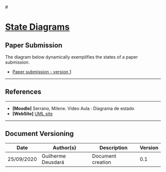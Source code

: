 #<span id="dc"></span>
# **<a href="#dc">State Diagrams</a>**

## Paper Submission

The diagram below dynamically exemplifies the states of a paper submission.

- [Paper submission - version 1](./images/NewPaperSM1.png)

---
## References
---

- **[Moodle]** Serrano, Milene. Vídeo Aula : Diagrama de estado
- **[WebSite]** <a href="https://www.uml-diagrams.org/state-machine-diagrams.html">UML site</a>

---

## Document Versioning

| Date | Author(s) | Description | Version |
|------|-------|-----------|--------|
| 25/09/2020 | Guilherme Deusdará | Document creation | 0.1 |
